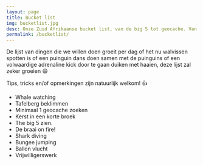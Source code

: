 ```yaml
---
layout: page
title: Bucket list
img: bucketlist.jpg
desc: Onze Zuid Afrikaanse bucket list, van de big 5 tot geocache. Van ballonvaart tot vrijwilligerswerk.
permalink: /bucketlist/
---
```


De lijst van dingen die we willen doen groeit per dag of het nu walvissen spotten is of een puinguin dans doen samen met de puinguins of een volwaardige adrenaline kick door te gaan duiken met haaien, deze lijst zal zeker groeien :smile:

Tips, tricks en/of opmerkingen zijn natuurlijk welkom!   :thumbsup:

* Whale watching
* Tafelberg beklimmen
* Minimaal 1 geocache zoeken
* Kerst in een korte broek
* The big 5 zien.
* De braai on fire!
* Shark diving
* Bungee jumping
* Ballon vlucht
* Vrijwilligerswerk
